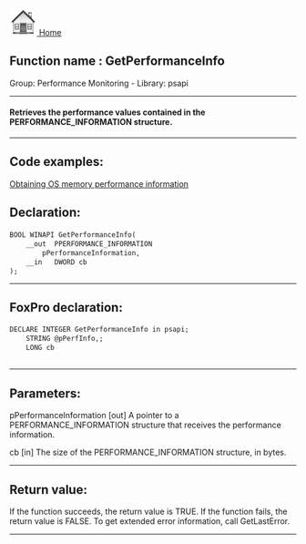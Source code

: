 [<img src="../../images/home.png"> Home ](https://github.com/VFPX/Win32API)  

## Function name : GetPerformanceInfo
Group: Performance Monitoring - Library: psapi    
***  


#### Retrieves the performance values contained in the PERFORMANCE_INFORMATION structure.
***  


## Code examples:
[Obtaining OS memory performance information](../../samples/sample_567.md)  

## Declaration:
```foxpro  
BOOL WINAPI GetPerformanceInfo(
	__out  PPERFORMANCE_INFORMATION
		pPerformanceInformation,
	__in   DWORD cb
);  
```  
***  


## FoxPro declaration:
```foxpro  
DECLARE INTEGER GetPerformanceInfo in psapi;
	STRING @pPerfInfo,;
	LONG cb
  
```  
***  


## Parameters:
pPerformanceInformation [out]
A pointer to a PERFORMANCE_INFORMATION structure that receives the performance information.

cb [in]
The size of the PERFORMANCE_INFORMATION structure, in bytes.  
***  


## Return value:
If the function succeeds, the return value is TRUE. If the function fails, the return value is FALSE. To get extended error information, call GetLastError.  
***  

